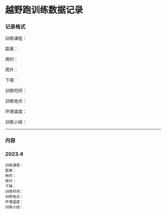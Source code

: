 # 越野跑训练数据记录



### 记录格式

训练课程：

距离：

用时：

爬升：

下降：

训练时间：

训练地点：

环境温度：

训练小结：

---

### 内容

### 2023.4

```
训练课程：
距离：
用时：
爬升：
下降：
训练时间：
训练地点：
环境温度：
训练小结：
```

